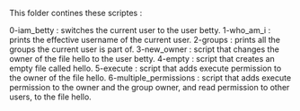 This folder contines these scriptes :

0-iam_betty : switches the current user to the user betty.
1-who_am_i  : prints the effective username of the current user.
2-groups    : prints all the groups the current user is part of.
3-new_owner : script that changes the owner of the file hello to the user betty.
4-empty     : script that creates an empty file called hello.
5-execute   : script that adds execute permission to the owner of the file hello.
6-multiple_permissions : script that adds execute permission to the owner and the group owner, and read permission to other users, to the file hello.


